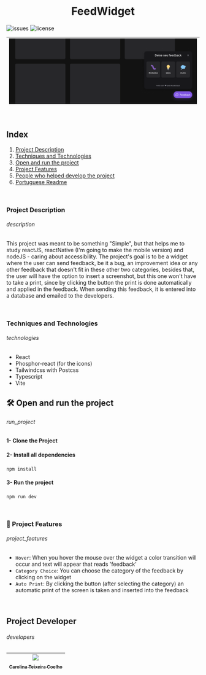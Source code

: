 

<h1 align="center">FeedWidget</h1>

![issues](https://img.shields.io/github/issues/caroolt/feedbackWidget-Web?color=red) ![license](https://img.shields.io/github/license/caroolt/feedbackWidget-Web)

<!-- Image that represents what the project does -->
|![Image demonstrating the project which is a chat where the user can send Feedback (bug, improvement idea and any other feedback)](./img/readme.png) | 
| :---: |
&nbsp;

## Index
  1. [Project Description](#description)
  2. [Techniques and Technologies](#technologies)
  3. [Open and run the project](#run_project)
  4. [Project Features](#project_features)
  4. [People who helped develop the project](#developers)
  5. [Portuguese Readme](./README.md)

&nbsp;
### Project Description
###### description
This project was meant to be something "Simple", but that helps me to study reactJS, reactNative (I'm going to make the mobile version) and nodeJS - caring about accessibility. The project's goal is to be a widget where the user can send feedback, be it a bug, an improvement idea or any other feedback that doesn't fit in these other two categories, besides that, the user will have the option to insert a screenshot, but this one won't have to take a print, since by clicking the button the print is done automatically and applied in the feedback. When sending this feedback, it is entered into a database and emailed to the developers.

&nbsp;
### Techniques and Technologies
###### technologies
- React
- Phosphor-react (for the icons)
- Tailwindcss with Postcss
- Typescript
- Vite

## 🛠️ Open and run the project
###### run_project
#### 1- Clone the Project
#### 2- Install all dependencies
   `npm install`

#### 3- Run the project 
   `npm run dev`
 
&nbsp;
### 🔨 Project Features
###### project_features
- `Hover`: When you hover the mouse over the widget a color transition will occur and text will appear that reads 'feedback'
- `Category Choice`: You can choose the category of the feedback by clicking on the widget
- `Auto Print`: By clicking the button (after selecting the category) an automatic print of the screen is taken and inserted into the feedback

&nbsp;
## Project Developer
###### developers
| [<img src="https://avatars.githubusercontent.com/u/82682093?s=400&u=0a46c06b6a1ae04f7acf2f2162187b1a7e4d5d53&v=4" width=115><br><sub>Carolina Teixeira Coelho</sub>](https://github.com/caroolt) | 
| :---: |


